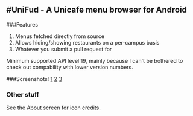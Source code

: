 #UniFud - A Unicafe menu browser for Android
------------

###Features
 1. Menus fetched directly from source
 2. Allows hiding/showing restaurants on a per-campus basis
 3. Whatever you submit a pull request for

Minimum supported API level 19, mainly because I can't be bothered to check out compability with lower version numbers.

###Screenshots!
[1](http://cs.loezi.fi/unifud/unifud1.png) [2](http://cs.loezi.fi/unifud/unifud2.png) [3](http://cs.loezi.fi/unifud/unifud3.png)


### Other stuff
See the About screen for icon credits.
